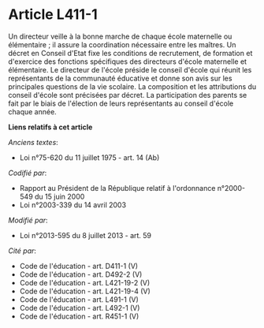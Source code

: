 # Article L411-1

Un directeur veille à la bonne marche de chaque école maternelle ou élémentaire ; il assure la coordination nécessaire entre
les maîtres. Un décret en Conseil d'Etat fixe les conditions de recrutement, de formation et d'exercice des fonctions
spécifiques des directeurs d'école maternelle et élémentaire. Le  directeur de l'école préside le conseil d'école qui réunit
les  représentants de la communauté éducative et donne son avis sur les  principales questions de la vie scolaire. La
composition et les  attributions du conseil d'école sont précisées par décret. La  participation des parents se fait par le
biais de l'élection de leurs  représentants au conseil d'école chaque année.

**Liens relatifs à cet article**

_Anciens textes_:

  - Loi n°75-620 du 11 juillet 1975 - art. 14 (Ab)

_Codifié par_:

  - Rapport au Président de la République relatif à l'ordonnance n°2000-549 du 15 juin 2000
  - Loi n°2003-339 du 14 avril 2003

_Modifié par_:

  - Loi n°2013-595 du 8 juillet 2013 - art. 59

_Cité par_:

  - Code de l'éducation - art. D411-1 (V)
  - Code de l'éducation - art. D492-2 (V)
  - Code de l'éducation - art. L421-19-2 (V)
  - Code de l'éducation - art. L421-19-4 (V)
  - Code de l'éducation - art. L491-1 (V)
  - Code de l'éducation - art. L492-1 (V)
  - Code de l'éducation - art. R451-1 (V)

